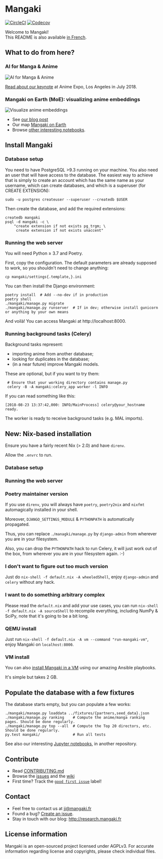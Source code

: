 # Mangaki

[![CircleCI](https://circleci.com/gh/mangaki/mangaki.svg?style=svg)](https://circleci.com/gh/mangaki/mangaki)
[![Codecov](https://img.shields.io/codecov/c/github/mangaki/mangaki.svg)](https://codecov.io/gh/mangaki/mangaki/)

Welcome to Mangaki!  
This README is also available [in French](README-fr.md).

## What to do from here?

### AI for Manga & Anime

![AI for Manga & Anime](http://research.mangaki.fr/public/img/aima/aima-banner.png)

[Read about our keynote](http://research.mangaki.fr/2018/07/15/ai-for-manga-and-anime/) at Anime Expo, Los Angeles in July 2018.

### Mangaki on Earth (MoE): visualizing anime embeddings

![Visualize anime embeddings](http://research.mangaki.fr/public/img/embeddings.png)

- See [our blog post](http://research.mangaki.fr/2018/08/23/mangaki-on-earth-visualize-anime-embeddings/)
- Our map [Mangaki on Earth](https://mangaki.fr/map)
- Browse [other interesting notebooks](https://github.com/mangaki/notebooks).

## Install Mangaki

### Database setup

You need to have PostgreSQL >9.3 running on your machine. You also need an
user that will have access to the database. The easiest way to achieve that is
simply to create an account which has the same name as your username, which
can create databases, and which is a superuser (for CREATE EXTENSION):

    sudo -u postgres createuser --superuser --createdb $USER

Then create the database, and add the required extensions:

    createdb mangaki
    psql -d mangaki -c \
        "create extension if not exists pg_trgm; \
         create extension if not exists unaccent"

### Running the web server

You will need Python ≥ 3.7 and Poetry.

First, copy the configuration. The default parameters are already supposed to
work, so you shouldn't need to change anything:

    cp mangaki/settings{.template,}.ini

You can then install the Django environment:

    poetry install  # Add --no-dev if in production
    poetry shell
    ./mangaki/manage.py migrate
    ./mangaki/manage.py runserver  # If in dev; otherwise install gunicorn or anything by your own means

And voilà! You can access Mangaki at http://localhost:8000.

### Running background tasks (Celery)

Background tasks represent:

- importing anime from another database;
- looking for duplicates in the database;
- (in a near future) improve Mangaki models.

These are optional, but if you want to try them:

     # Ensure that your working directory contains manage.py
     celery -B -A mangaki:celery_app worker -l INFO

If you can read something like this:

```console
[2018-08-23 13:37:42,000: INFO/MainProcess] celery@your_hostname ready.
```

The worker is ready to receive background tasks (e.g. MAL imports).

## New: Nix-based installation

Ensure you have a fairly recent Nix (> 2.0) and have `direnv`.

Allow the `.envrc` to run.

### Database setup

### Running the web server

### Poetry maintainer version

If you use `direnv`, you will always have `poetry`, `poetry2nix` and `nixfmt` automagically installed in your shell.

Moreover, `DJANGO_SETTINGS_MODULE` & `PYTHONPATH` is automatically propagated.

Thus, you can replace `./managki/manage.py` by `django-admin` from wherever you are in your filesystem.

Also, you can drop the `PYTHONPATH` hack to run Celery, it will just work out of the box, from wherever you are in your filesystem again. :-)

### I don't want to figure out too much version

Just do `nix-shell -f default.nix -A wheeledShell`, enjoy `django-admin` and `celery` without any hack.

### I want to do something arbitrary complex

Please read the `default.nix` and add your use cases, you can run `nix-shell -f default.nix -A sourceShell` to recompile everything, including NumPy & SciPy, note that it's going to be a bit long.

### QEMU install

Just run `nix-shell -f default.nix -A vm --command "run-mangaki-vm"`, enjoy Mangaki on `localhost:8000`.

### VM install

You can also [install Mangaki in a VM](https://github.com/mangaki/mangaki/wiki/How-to-install-Mangaki-using-a-virtual-machine-(simple-but-takes-2-GB)) using our amazing Ansible playbooks.

It's simple but takes 2 GB.

## Populate the database with a few fixtures

The database starts empty, but you can populate a few works:

    ./mangaki/manage.py loaddata ../fixtures/{partners,seed_data}.json
    ./mangaki/manage.py ranking    # Compute the anime/manga ranking pages. Should be done regularly.
    ./mangaki/manage.py top --all  # Compute the Top 20 directors, etc. Should be done regularly.
    py.test mangaki/               # Run all tests

See also our interesting [Jupyter notebooks](https://github.com/mangaki/notebooks), in another repository.

## Contribute

- Read [CONTRIBUTING.md](CONTRIBUTING.md)
- Browse the [issues](https://github.com/mangaki/mangaki/issues) and the [wiki](https://github.com/mangaki/mangaki/wiki)
- First time? Track the [`good first issue`](https://github.com/mangaki/mangaki/issues?q=is%3Aissue+is%3Aopen+label%3A%22good+first+issue%22) label!

## Contact

- Feel free to contact us at jj@mangaki.fr
- Found a bug? [Create an issue](https://github.com/mangaki/mangaki/issues/new).
- Stay in touch with our blog: http://research.mangaki.fr

## License information

Mangaki is an open-sourced project licensed under AGPLv3. For accurate information regarding license and copyrights, please check individual files. 
